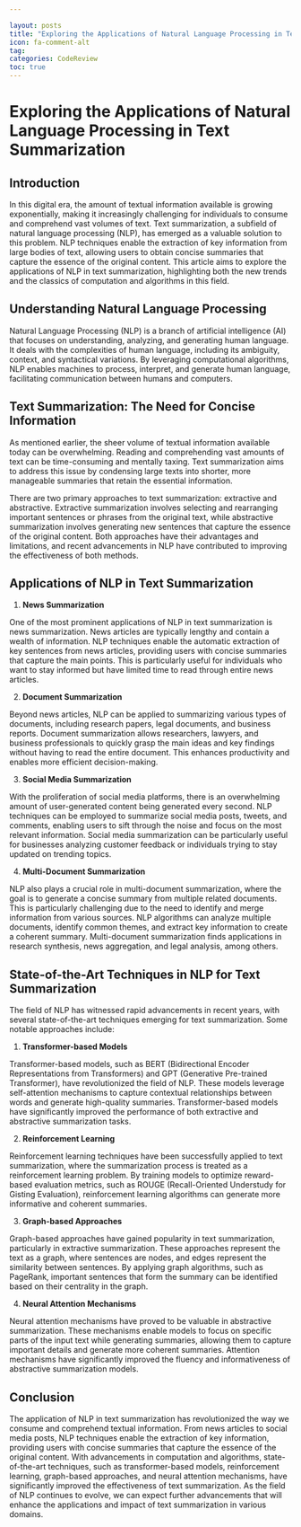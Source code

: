 ```yaml
---

layout: posts
title: "Exploring the Applications of Natural Language Processing in Text Summarization"
icon: fa-comment-alt
tag:      
categories: CodeReview
toc: true
---
```




# Exploring the Applications of Natural Language Processing in Text Summarization

## Introduction

In this digital era, the amount of textual information available is growing exponentially, making it increasingly challenging for individuals to consume and comprehend vast volumes of text. Text summarization, a subfield of natural language processing (NLP), has emerged as a valuable solution to this problem. NLP techniques enable the extraction of key information from large bodies of text, allowing users to obtain concise summaries that capture the essence of the original content. This article aims to explore the applications of NLP in text summarization, highlighting both the new trends and the classics of computation and algorithms in this field.

## Understanding Natural Language Processing

Natural Language Processing (NLP) is a branch of artificial intelligence (AI) that focuses on understanding, analyzing, and generating human language. It deals with the complexities of human language, including its ambiguity, context, and syntactical variations. By leveraging computational algorithms, NLP enables machines to process, interpret, and generate human language, facilitating communication between humans and computers.

## Text Summarization: The Need for Concise Information

As mentioned earlier, the sheer volume of textual information available today can be overwhelming. Reading and comprehending vast amounts of text can be time-consuming and mentally taxing. Text summarization aims to address this issue by condensing large texts into shorter, more manageable summaries that retain the essential information.

There are two primary approaches to text summarization: extractive and abstractive. Extractive summarization involves selecting and rearranging important sentences or phrases from the original text, while abstractive summarization involves generating new sentences that capture the essence of the original content. Both approaches have their advantages and limitations, and recent advancements in NLP have contributed to improving the effectiveness of both methods.

## Applications of NLP in Text Summarization

1. **News Summarization**

One of the most prominent applications of NLP in text summarization is news summarization. News articles are typically lengthy and contain a wealth of information. NLP techniques enable the automatic extraction of key sentences from news articles, providing users with concise summaries that capture the main points. This is particularly useful for individuals who want to stay informed but have limited time to read through entire news articles.

2. **Document Summarization**

Beyond news articles, NLP can be applied to summarizing various types of documents, including research papers, legal documents, and business reports. Document summarization allows researchers, lawyers, and business professionals to quickly grasp the main ideas and key findings without having to read the entire document. This enhances productivity and enables more efficient decision-making.

3. **Social Media Summarization**

With the proliferation of social media platforms, there is an overwhelming amount of user-generated content being generated every second. NLP techniques can be employed to summarize social media posts, tweets, and comments, enabling users to sift through the noise and focus on the most relevant information. Social media summarization can be particularly useful for businesses analyzing customer feedback or individuals trying to stay updated on trending topics.

4. **Multi-Document Summarization**

NLP also plays a crucial role in multi-document summarization, where the goal is to generate a concise summary from multiple related documents. This is particularly challenging due to the need to identify and merge information from various sources. NLP algorithms can analyze multiple documents, identify common themes, and extract key information to create a coherent summary. Multi-document summarization finds applications in research synthesis, news aggregation, and legal analysis, among others.

## State-of-the-Art Techniques in NLP for Text Summarization

The field of NLP has witnessed rapid advancements in recent years, with several state-of-the-art techniques emerging for text summarization. Some notable approaches include:

1. **Transformer-based Models**

Transformer-based models, such as BERT (Bidirectional Encoder Representations from Transformers) and GPT (Generative Pre-trained Transformer), have revolutionized the field of NLP. These models leverage self-attention mechanisms to capture contextual relationships between words and generate high-quality summaries. Transformer-based models have significantly improved the performance of both extractive and abstractive summarization tasks.

2. **Reinforcement Learning**

Reinforcement learning techniques have been successfully applied to text summarization, where the summarization process is treated as a reinforcement learning problem. By training models to optimize reward-based evaluation metrics, such as ROUGE (Recall-Oriented Understudy for Gisting Evaluation), reinforcement learning algorithms can generate more informative and coherent summaries.

3. **Graph-based Approaches**

Graph-based approaches have gained popularity in text summarization, particularly in extractive summarization. These approaches represent the text as a graph, where sentences are nodes, and edges represent the similarity between sentences. By applying graph algorithms, such as PageRank, important sentences that form the summary can be identified based on their centrality in the graph.

4. **Neural Attention Mechanisms**

Neural attention mechanisms have proved to be valuable in abstractive summarization. These mechanisms enable models to focus on specific parts of the input text while generating summaries, allowing them to capture important details and generate more coherent summaries. Attention mechanisms have significantly improved the fluency and informativeness of abstractive summarization models.

## Conclusion

The application of NLP in text summarization has revolutionized the way we consume and comprehend textual information. From news articles to social media posts, NLP techniques enable the extraction of key information, providing users with concise summaries that capture the essence of the original content. With advancements in computation and algorithms, state-of-the-art techniques, such as transformer-based models, reinforcement learning, graph-based approaches, and neural attention mechanisms, have significantly improved the effectiveness of text summarization. As the field of NLP continues to evolve, we can expect further advancements that will enhance the applications and impact of text summarization in various domains.